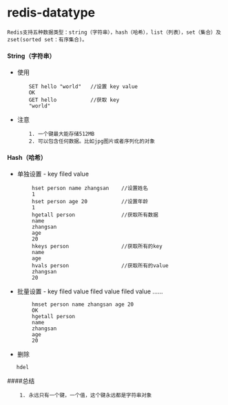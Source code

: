 # redis-datatype
```$xslt
Redis支持五种数据类型：string（字符串），hash（哈希），list（列表），set（集合）及zset(sorted set：有序集合)。
```

#### String（字符串）
 - 使用
 ```$xslt
        SET hello "world"   //设置 key value
        OK
        GET hello           //获取 key
        "world"
```
 - 注意
 ```$xslt
        1. 一个键最大能存储512MB
        2. 可以包含任何数据。比如jpg图片或者序列化的对象
```
#### Hash（哈希）
 - 单独设置 - key filed value
```$xslt
        hset person name zhangsan    //设置姓名
        1
        hset person age 20           //设置年龄
        1
        hgetall person               //获取所有数据
        name
        zhangsan
        age
        20
        hkeys person                 //获取所有的key
        name
        age
        hvals person                 //获取所有的value
        zhangsan
        20
```
 - 批量设置 - key filed value filed value filed value ......
```$xslt
        hmset person name zhangsan age 20
        OK
        hgetall person
        name
        zhangsan
        age
        20
```
 - 删除 
 ```$xslt
    hdel
```
####总结
```$xslt
    1. 永远只有一个键，一个值，这个键永远都是字符串对象
```